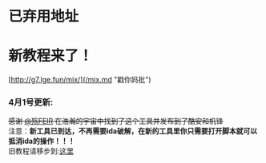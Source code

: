 # 已弃用地址

# 新教程来了！
[http://g7.lge.fun/mix/](/mix.md "戳你妈批")
### 4月1号更新:
~~感谢 [@殇FEIR](http://www.coolapk.com/u/1710015) 在浩瀚的宇宙中找到了这个工具并发布到了酷安和机锋~~ <br />
注意：**新工具已到达，不再需要ida破解，在新的工具里你只需要打开脚本就可以抵消ida的操作！！！**<br />
旧教程请移步到:[这里](/ida.md) <br />
